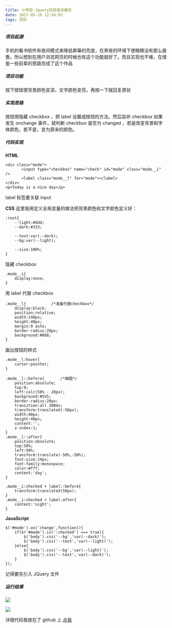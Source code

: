 ```yaml
---
title: 小项目:Jquery实现夜间模式
date: 2017-05-16 12:54:03
tags: 项目
---
```

##### 项目起源

手机的看书软件有夜间模式来降低屏幕的亮度，在黑夜的环境下使眼睛没有那么疲惫。所以想到在用户浏览网页的时候也有这个功能就好了。而且实现也不难，在借鉴一些前辈的思路完成了这个作品

##### 项目功能
按下按钮使背景颜色变深，文字颜色变亮，再按一下就回复原状

##### 实现思路
按钮用隐藏 checkbox ，把 label 设置成按钮的方法。然后监听 checkbox 如果发生 onchange 事件，就判断 checkbox 是否为 changed ，若是改变背景和字体颜色，若不是，变为原来的颜色。

##### 代码实现
**HTML**
```
<div class="mode">
       <input type="checkbox" name="check" id="mode" class="mode__i" />
       <label class="mode__l" for="mode"></label>
</div>
<p>Today is a nice day</p>
```
label 标签要关联 input

**CSS**
这里我用定义全局变量的做法把背景颜色和文字颜色定义好：
```
:root{
	--light:#ddd;
	--dark:#333;

	--text:var(--dark);
	--bg:var(--light);

	--size:100%;
}
```
隐藏 checkbox
```
.mode__i{
	display:none;
}
```
用 label 代替 checkbox
```
.mode__l{           /*准备代替checkbox*/
	display:block;
	position:relative;
	width:140px;
	height:40px;
	margin:0 auto;
	border-radius:20px;
	background:#888;
}
```
画出按钮的样式
```
.mode__l:hover{
	cursor:pointer;
}

.mode__l::before{       /*画圆*/
	position:absolute;
	top:0;
	left:calc(50% - 20px);
	background:#555;
	border-radius:20px;
	transition:all 300ms;
	transform:translateX(-50px);
	width:40px;
	height:40px;
	content:'';
	z-index:1;
}
.mode__l::after{
	position:absolute;
	top:50%;
	left:50%;
	transform:translate(-50%,-50%);
	font-size:14px;
	font-family:monospace;
	color:#fff;
	content:'day';
}

.mode__i:checked + label::before{
	transform:translateX(50px);
}
.mode__i:checked + label:after{
	content:'night';
}
```

**JavaScript**
```
$('#mode').on('change',function(){
	if($('#mode').is(':checked') === true){
		$('body').css('--bg','var(--dark)');
		$('body').css('--text','var(--light)');
	}else{
		$('body').css('--bg','var(--light)');
		$('body').css('--text','var(--dark)');
	}
});
```
记得要先引入 JQuery 文件

##### 运行结果
![](http://i4.buimg.com/1949/65baed9d62bdc441.png)

![](http://i4.buimg.com/1949/cdf481f8100654d0.png)

详细代码我放在了 github 上 <a href="https://github.com/famousczm/Night-Mode/tree/master" target="_blank">点我</a>